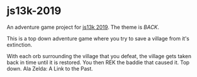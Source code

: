 # js13k-2019

An adventure game project for [js13k 2019](https://2019.js13kgames.com/). The theme is *BACK*.

This is a top down adventure game where you try to save a village from it's extinction.

With each orb surrounding the village that you defeat, the village gets taken back in time until it is restored. You then REK the baddie that caused it. Top down. Ala Zelda: A Link to the Past.